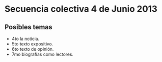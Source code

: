 # Secuencia colectiva 4 de Junio 2013

## Posibles temas
+ 4to la noticia.
+ 5to texto expositivo.
+ 6to texto de opinión.
+ 7mo biografías como lectores.


